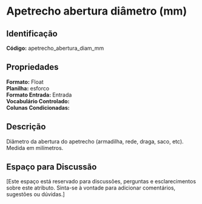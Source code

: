 # Apetrecho abertura diâmetro (mm)

## Identificação
**Código:** apetrecho_abertura_diam_mm

## Propriedades
**Formato:** Float  
**Planilha:** esforco  
**Formato Entrada:** Entrada  
**Vocabulário Controlado:**   
**Colunas Condicionadas:**   

## Descrição
Diâmetro da abertura do apetrecho (armadilha, rede, draga, saco, etc). Medida em milímetros.

## Espaço para Discussão
[Este espaço está reservado para discussões, perguntas e esclarecimentos sobre este atributo. Sinta-se à vontade para adicionar comentários, sugestões ou dúvidas.]
